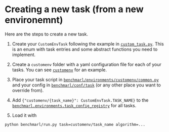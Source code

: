 
# Creating a new task (from a new environemnt)

Here are the steps to create a new task. 

1. Create your `CustomEnvTask` following the example in [`custom_task.py`](custom_task.py).
This is an enum with task entries and some abstract functions you need to implement.

2. Create a `customenv` folder with a yaml configuration file for each of your tasks.
You can see [`customenv`](customenv) for an example.
3. Place your task script in [`benchmarl/environments/customenv/common.py`](../../../benchmarl/environments) and 
your config in [`benchmarl/conf/task`](../../../benchmarl/conf/task) (or any other place you want to 
override from).
4. Add `{"customenv/{task_name}": CustomEnvTask.TASK_NAME}` to the 
[`benchmarl.environments.task_config_registry`](../../../benchmarl/environments/__init__.py) for all tasks.
5. Load it with
```bash
python benchmarl/run.py task=customenv/task_name algorithm=...
```
